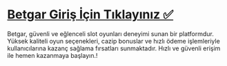<h1><a href="https://heylink.me/sendenediye">Betgar Giriş İçin Tıklayınız ✅</a></h1>

<p>Betgar, güvenli ve eğlenceli slot oyunları deneyimi sunan bir platformdur. Yüksek kaliteli oyun seçenekleri, cazip bonuslar ve hızlı ödeme işlemleriyle kullanıcılarına kazanç sağlama fırsatları sunmaktadır. Hızlı ve güvenli erişim ile hemen kazanmaya başlayın.!</p>


